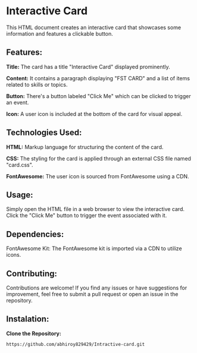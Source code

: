 # Interactive Card
This HTML document creates an interactive card that showcases some information and features a clickable button.

## Features:
**Title:** The card has a title "Interactive Card" displayed prominently.

**Content:** It contains a paragraph displaying "FST CARD" and a list of items related to skills or topics.

**Button:** There's a button labeled "Click Me" which can be clicked to trigger an event.

**Icon:** A user icon is included at the bottom of the card for visual appeal.

## Technologies Used:
**HTML:** Markup language for structuring the content of the card.

**CSS:** The styling for the card is applied through an external CSS file named "card.css".

**FontAwesome:** The user icon is sourced from FontAwesome using a CDN.

## Usage:
Simply open the HTML file in a web browser to view the interactive card. Click the "Click Me" button to trigger the event associated with it.

## Dependencies:
FontAwesome Kit: The FontAwesome kit is imported via a CDN to utilize icons.

## Contributing:
Contributions are welcome! If you find any issues or have suggestions for improvement, feel free to submit a pull request or open an issue in the repository.
## Instalation:
**Clone the Repository:**
 ```bash
 https://github.com/abhiroy829429/Intractive-card.git
 
